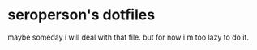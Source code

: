 # seroperson's dotfiles

maybe someday i will deal with that file. but for now i'm too lazy to do it.
